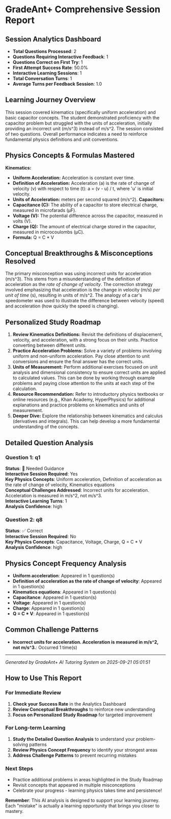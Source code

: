 # GradeAnt+ Comprehensive Session Report

## Session Analytics Dashboard
- **Total Questions Processed**: 2
- **Questions Requiring Interactive Feedback**: 1
- **Questions Correct on First Try**: 1
- **First Attempt Success Rate**: 50.0%
- **Interactive Learning Sessions**: 1
- **Total Conversation Turns**: 1
- **Average Turns per Feedback Session**: 1.0

## Learning Journey Overview
This session covered kinematics (specifically uniform acceleration) and basic capacitor concepts. The student demonstrated proficiency with the capacitor problem but struggled with the units of acceleration, initially providing an incorrect unit (m/s^3) instead of m/s^2. The session consisted of two questions. Overall performance indicates a need to reinforce fundamental physics definitions and unit conventions.

## Physics Concepts & Formulas Mastered
**Kinematics:**
*   **Uniform Acceleration:** Acceleration is constant over time.
*   **Definition of Acceleration:** Acceleration (a) is the rate of change of velocity (v) with respect to time (t): a = (v - u) / t, where 'u' is initial velocity.
*   **Units of Acceleration:** meters per second squared (m/s^2).
**Capacitors:**
*   **Capacitance (C):** The ability of a capacitor to store electrical charge, measured in microfarads (µF).
*   **Voltage (V):** The potential difference across the capacitor, measured in volts (V).
*   **Charge (Q):** The amount of electrical charge stored in the capacitor, measured in microcoulombs (µC).
*   **Formula:** Q = C * V

## Conceptual Breakthroughs & Misconceptions Resolved
The primary misconception was using incorrect units for acceleration (m/s^3). This stems from a misunderstanding of the definition of acceleration as the *rate of change of velocity*. The correction strategy involved emphasizing that acceleration is the change in velocity (m/s) *per unit of time* (s), resulting in units of m/s^2. The analogy of a car's speedometer was used to illustrate the difference between velocity (speed) and acceleration (how quickly the speed is changing).

## Personalized Study Roadmap
1.  **Review Kinematics Definitions:** Revisit the definitions of displacement, velocity, and acceleration, with a strong focus on their units. Practice converting between different units.
2.  **Practice Acceleration Problems:** Solve a variety of problems involving uniform and non-uniform acceleration. Pay close attention to unit conversions and ensure the final answer has the correct units.
3.  **Units of Measurement:** Perform additional exercises focused on unit analysis and dimensional consistency to ensure correct units are applied to calculated values. This can be done by working through example problems and paying close attention to the units at each step of the calculation.
4.  **Resource Recommendation:** Refer to introductory physics textbooks or online resources (e.g., Khan Academy, HyperPhysics) for additional explanations and practice problems on kinematics and units of measurement.
5. **Deeper Dive:** Explore the relationship between kinematics and calculus (derivatives and integrals). This can help develop a more fundamental understanding of the concepts.

## Detailed Question Analysis

### Question 1: q1

**Status**: 🔄 Needed Guidance  
**Interactive Session Required**: Yes  
**Key Physics Concepts**: Uniform acceleration, Definition of acceleration as the rate of change of velocity, Kinematics equations  
**Conceptual Challenges Addressed**: Incorrect units for acceleration. Acceleration is measured in m/s^2, not m/s^3.  
**Interactive Learning Turns**: 1  
**Analysis Confidence**: high  

### Question 2: q8

**Status**: ✅ Correct  
**Interactive Session Required**: No  
**Key Physics Concepts**: Capacitance, Voltage, Charge, Q = C * V  
**Analysis Confidence**: high  

## Physics Concept Frequency Analysis

- **Uniform acceleration**: Appeared in 1 question(s)
- **Definition of acceleration as the rate of change of velocity**: Appeared in 1 question(s)
- **Kinematics equations**: Appeared in 1 question(s)
- **Capacitance**: Appeared in 1 question(s)
- **Voltage**: Appeared in 1 question(s)
- **Charge**: Appeared in 1 question(s)
- **Q = C * V**: Appeared in 1 question(s)

## Common Challenge Patterns

- **Incorrect units for acceleration. Acceleration is measured in m/s^2, not m/s^3.**: Occurred 1 time(s)


---
*Generated by GradeAnt+ AI Tutoring System on 2025-09-21 05:01:51*

## How to Use This Report

### For Immediate Review
1. **Check your Success Rate** in the Analytics Dashboard
2. **Review Conceptual Breakthroughs** to reinforce new understanding
3. **Focus on Personalized Study Roadmap** for targeted improvement

### For Long-term Learning
1. **Study the Detailed Question Analysis** to understand your problem-solving patterns
2. **Review Physics Concept Frequency** to identify your strongest areas
3. **Address Challenge Patterns** to prevent recurring mistakes

### Next Steps
- Practice additional problems in areas highlighted in the Study Roadmap
- Revisit concepts that appeared in multiple misconceptions
- Celebrate your progress - learning physics takes time and persistence!

**Remember**: This AI analysis is designed to support your learning journey. Each "mistake" is actually a learning opportunity that brings you closer to mastery.
